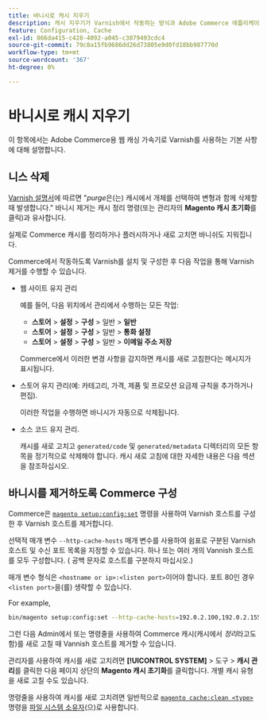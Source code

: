 ```yaml
---
title: 바니시로 캐시 지우기
description: 캐시 지우기가 Varnish에서 작동하는 방식과 Adobe Commerce 애플리케이션의 웹 캐싱 가속기로 사용하는 방법을 알아봅니다.
feature: Configuration, Cache
exl-id: 866da415-c428-4092-a045-c3079493cdc4
source-git-commit: 79c8a15fb9686dd26d73805e9d0fd18bb987770d
workflow-type: tm+mt
source-wordcount: '367'
ht-degree: 0%

---
```


# 바니시로 캐시 지우기

이 항목에서는 Adobe Commerce용 웹 캐싱 가속기로 Varnish를 사용하는 기본 사항에 대해 설명합니다.

## 니스 삭제

[Varnish 설명서](https://www.varnish-cache.org/docs/trunk/users-guide/purging.html)에 따르면 &quot;*purge*&#x200B;은(는) 캐시에서 개체를 선택하여 변형과 함께 삭제할 때 발생합니다.&quot; 바니시 제거는 캐시 정리 명령(또는 관리자의 **Magento 캐시 초기화**&#x200B;를 클릭)과 유사합니다.

실제로 Commerce 캐시를 정리하거나 플러시하거나 새로 고치면 바니쉬도 지워집니다.

Commerce에서 작동하도록 Varnish를 설치 및 구성한 후 다음 작업을 통해 Varnish 제거를 수행할 수 있습니다.

- 웹 사이트 유지 관리

  예를 들어, 다음 위치에서 관리에서 수행하는 모든 작업:

   - **스토어** > **설정** > **구성** > 일반 > **일반**
   - **스토어** > **설정** > **구성** > 일반 > **통화 설정**
   - **스토어** > **설정** > **구성** > 일반 > **이메일 주소 저장**

  Commerce에서 이러한 변경 사항을 감지하면 캐시를 새로 고침한다는 메시지가 표시됩니다.

- 스토어 유지 관리(예: 카테고리, 가격, 제품 및 프로모션 요금제 규칙을 추가하거나 편집).

  이러한 작업을 수행하면 바니시가 자동으로 삭제됩니다.

- 소스 코드 유지 관리.

  캐시를 새로 고치고 `generated/code` 및 `generated/metadata` 디렉터리의 모든 항목을 정기적으로 삭제해야 합니다. 캐시 새로 고침에 대한 자세한 내용은 다음 섹션을 참조하십시오.

## 바니시를 제거하도록 Commerce 구성

Commerce은 [`magento setup:config:set`](https://experienceleague.adobe.com/ko/docs/commerce-operations/tools/cli-reference/commerce-on-premises#setupconfigset) 명령을 사용하여 Varnish 호스트를 구성한 후 Varnish 호스트를 제거합니다.

선택적 매개 변수 `--http-cache-hosts` 매개 변수를 사용하여 쉼표로 구분된 Varnish 호스트 및 수신 포트 목록을 지정할 수 있습니다. 하나 또는 여러 개의 Vannish 호스트를 모두 구성합니다. ( 공백 문자로 호스트를 구분하지 마십시오.)

매개 변수 형식은 `<hostname or ip>:<listen port>`이어야 합니다. 포트 80인 경우 `<listen port>`을(를) 생략할 수 있습니다.

For example,

```bash
bin/magento setup:config:set --http-cache-hosts=192.0.2.100,192.0.2.155:6081
```

그런 다음 Admin에서 또는 명령줄을 사용하여 Commerce 캐시(캐시에서 *정리*&#x200B;라고도 함)를 새로 고칠 때 Vannish 호스트를 제거할 수 있습니다.

관리자를 사용하여 캐시를 새로 고치려면 **[!UICONTROL SYSTEM]** > 도구 > **캐시 관리**&#x200B;를 클릭한 다음 페이지 상단의 **Magento 캐시 초기화**&#x200B;를 클릭합니다. 개별 캐시 유형을 새로 고칠 수도 있습니다.

명령줄을 사용하여 캐시를 새로 고치려면 일반적으로 [`magento cache:clean <type>`](../cli/manage-cache.md#clean-and-flush-cache-types) 명령을 [파일 시스템 소유자](../../installation/prerequisites/file-system/overview.md)(으)로 사용합니다.
